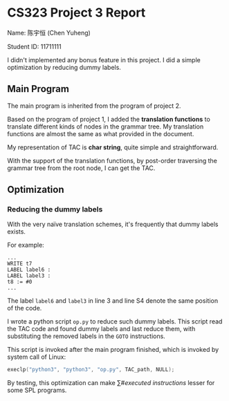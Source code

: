 # CS323 Project 3 Report

Name: 陈宇恒 (Chen Yuheng)

Student ID: 11711111

I didn't implemented any bonus feature in this project. I did a simple optimization by reducing dummy labels.

## Main Program

The main program is inherited from the program of project 2.

Based on the program of project 1, I added the **translation functions** to translate different kinds of nodes in the grammar tree. My translation functions are almost the same as what provided in the document.

My representation of TAC is **char string**, quite simple and straightforward.

With the support of the translation functions, by post-order traversing the grammar tree from the root node, I can get the TAC.

## Optimization

### Reducing the dummy labels

With the very naïve translation schemes, it's frequently that dummy labels exists.

For example:

```TAC
...
WRITE t7
LABEL label6 :
LABEL label3 :
t8 := #0
...
```

The label <code>label6</code> and <code>label3</code> in line 3 and line S4 denote the same position of the code.

I wrote a python script <code>op.py</code> to reduce such dummy labels. This script read the TAC code and found dummy labels and last reduce them, with substituting the removed labels in the <code>GOTO</code> instructions.

This script is invoked after the main program finished, which is invoked by system call of Linux:

```c
execlp("python3", "python3", "op.py", TAC_path, NULL);
```

By testing, this optimization can make $\sum \#executed\ instructions$ lesser for some SPL programs.